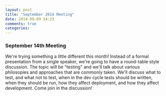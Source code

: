 ```yaml
---
layout: post
title: "September 2014 Meeting"
date: 2014-09-09 14:23
comments: true
categories: 
---
```


### September 14th Meeting

We're trying something a little different this month! Instead of a
formal presentation from a single speaker, we're going to have a
round-table style discussion.  The topic will be "testing" and we'll
talk about various philosopies and approaches that are commonly taken.
We'll discuss what to test, and what not to test, when in the dev cycle
tests should be written, when they should be run, how they affect
deployment, and how they affect development.  Come join in the
discussion!
